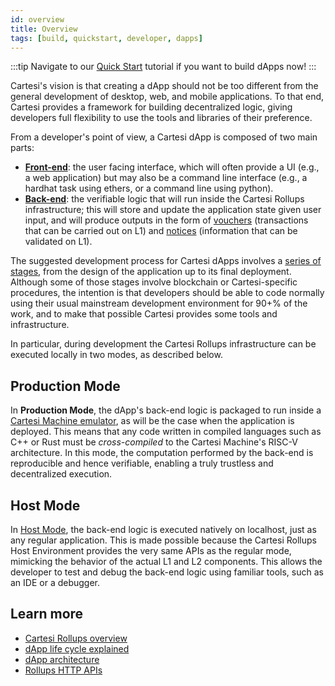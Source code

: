 ```yaml
---
id: overview
title: Overview
tags: [build, quickstart, developer, dapps]
---
```


:::tip
Navigate to our [Quick Start](./run-dapp.md) tutorial if you want to build dApps now!
:::

Cartesi's vision is that creating a dApp should not be too different from the general development of desktop, web, and mobile applications. To that end, Cartesi provides a framework for building decentralized logic, giving developers full flexibility to use the tools and libraries of their preference.

From a developer's point of view, a Cartesi dApp is composed of two main parts:

- **[Front-end](../dapp-architecture.md#back-end)**: the user facing interface, which will often provide a UI (e.g., a web application) but may also be a command line interface (e.g., a hardhat task using ethers, or a command line using python).
- **[Back-end](../dapp-architecture.md#back-end)**: the verifiable logic that will run inside the Cartesi Rollups infrastructure; this will store and update the application state given user input, and will produce outputs in the form of [vouchers](../components.md#vouchers) (transactions that can be carried out on L1) and [notices](../components.md#notices) (information that can be validated on L1).

The suggested development process for Cartesi dApps involves a [series of stages](../dapp-life-cycle.md), from the design of the application up to its final deployment. Although some of those stages involve blockchain or Cartesi-specific procedures, the intention is that developers should be able to code normally using their usual mainstream development environment for 90+% of the work, and to make that possible Cartesi provides some tools and infrastructure.

In particular, during development the Cartesi Rollups infrastructure can be executed locally in two modes, as described below.

## Production Mode

In **Production Mode**, the dApp's back-end logic is packaged to run inside a [Cartesi Machine emulator](/machine/), as will be the case when the application is deployed. This means that any code written in compiled languages such as C++ or Rust must be _cross-compiled_ to the Cartesi Machine's RISC-V architecture. In this mode, the computation performed by the back-end is reproducible and hence verifiable, enabling a truly trustless and decentralized execution.

## Host Mode

In [Host Mode](./dapp-host-mode.md), the back-end logic is executed natively on localhost, just as any regular application. This is made possible because the Cartesi Rollups Host Environment provides the very same APIs as the regular mode, mimicking the behavior of the actual L1 and L2 components. This allows the developer to test and debug the back-end logic using familiar tools, such as an IDE or a debugger.

## Learn more

- [Cartesi Rollups overview](../index.md)
- [dApp life cycle explained](../dapp-life-cycle.md)
- [dApp architecture](../dapp-architecture.md)
- [Rollups HTTP APIs](../api/index.md)
